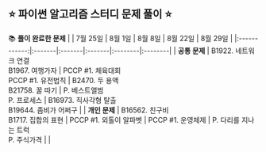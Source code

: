 ## ⭐️ 파이썬 알고리즘 스터디 문제 풀이 ⭐️

📚 **풀이 완료한 문제** 
|              | 7월 25일 | 8월 1일 | 8월 8일 | 8월 22일 | 8월 29일 | 
|:------------:|:-------|:-------|:-------|:--------|:--------|
| **공통 문제** | B1922. 네트워크 연결 <br> B1967. 여행가자 | PCCP #1. 체육대회 <br> PCCP #1. 유전법칙 | B2470. 두 용액 <br> B21758. 꿀 따기 | P. 베스트앨범 <br> P. 프로세스 | B16973. 직사각형 탈출 <br> B19644. 좀비가 어쩌구 |
| **개인 문제** | B16562. 친구비 <br> B1717. 집합의 표현 | PCCP #1. 외톨이 알파벳 | PCCP #1. 운영체제 | P. 다리를 지나는 트럭 <br> P. 주식가격 | |